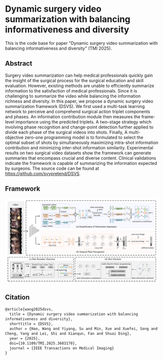 # Dynamic surgery video summarization with balancing informativeness and diversity

This is the code base for paper "Dynamic surgery video summarization with balancing informativeness and diversity" (TMI 2025).

## Abstract
Surgery video summarization can help medical professionals quickly gain the insight of the surgical process for the surgical education and skill evaluation. However, existing methods are unable to efficiently summarize information to the satisfaction of medical professionals. Since it is challenging to summarize the video while balancing the information richness and diversity. In this paper, we propose a dynamic surgery video summarization framework (DSVS). We first used a multi-task learning network to perceive and comprehend surgical action triplet components and phases. An information contribution module then measures the frame-level importance using the predicted triplets. A two-stage strategy which involving phase recognition and change-point detection further applied to divide each phase of the surgical videos into shots. Finally, A multi-objective zero-one programming model is to formulated to select the optimal subset of shots by simultaneously maximizing intra-shot information contribution and minimizing inter-shot information similarity. Experimental results on two surgical video datasets show the framework can generate summaries that encompass crucial and diverse content. Clinical validations indicate the framework is capable of summarizing the information expected by surgeons. The source code can be found at https://github.com/syypretend/DSVS.

## Framework
<p align="center">
  <img src="DSVS.png"  width="800"/>
</p>

## Citation
```
@article{wang2025dsvs,
  title = {Dynamic surgery video summarization with balancing informativeness and diversity},
  shorttitle = {DSVS},
  author = {Hao, Wang and Yiyang, Su and Min, Xue and Xuefei, Song and Cheng, Yang and Lei, Shi and Xianqun, Fan and Shuai Ding},
  year = {2025},
  doi={10.1109/TMI.2025.3603170},
  journal = {IEEE Transactions on Medical Imaging}
}
```